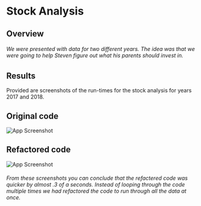 
# Stock Analysis

## Overview 
###### We were presented with data for two different years. The idea was that we were going to help Steven figure out what his parents should invest in. 


## Results

Provided are screenshots of the run-times for the stock analysis for years 2017 and 2018.


## Original code

![App Screenshot](https://github.com/mheaton1/stock-analysis/blob/main/resources/2018%20nr.PNG?raw=true)
## Refactored code  

![App Screenshot](https://github.com/mheaton1/stock-analysis/blob/main/resources/2018%20time.PNG?raw=true)

###### From these screenshots you can conclude that the refactered code was quicker by almost .3 of a seconds. Instead of looping through the code multiple times we had refactored the code to run through all the data at once. 
